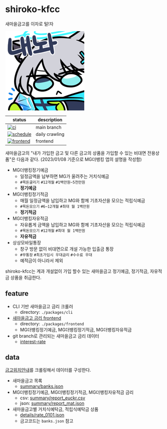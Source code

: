 # shiroko-kfcc

새마을금고를 이자로 털!자

![내놔](https://raw.githubusercontent.com/if1live/shiroko-kfcc/main/document/shiroko-giveme.png)

| status | description |
|-------|---|
|[![ci](https://github.com/if1live/shiroko-kfcc/actions/workflows/ci.yml/badge.svg)](https://github.com/if1live/shiroko-kfcc/actions/workflows/ci.yml) | main branch |
|[![schedule](https://github.com/if1live/shiroko-kfcc/actions/workflows/schedule.yml/badge.svg)](https://github.com/if1live/shiroko-kfcc/actions/workflows/schedule.yml) | daily crawling |
|[![frontend](https://github.com/if1live/shiroko-kfcc/actions/workflows/frontend.yml/badge.svg)](https://github.com/if1live/shiroko-kfcc/actions/workflows/frontend.yml) | frontend |

새마을금고의 "내가 가입한 금고 및 다른 금고의 상품을 가입할 수 있는 비대면 전용상품"은 다음과 같다.
(2023/01/08 기준으로 MG더뱅킹 앱의 설명을 작성함)

* MG더뱅킹정기예금
    * 일정금액을 납부하면 MG가 울려주는 거치식예금
    * `#목돈굴리기` `#12개월` `#1백만원~5천만원`
    * **정기예금**
* MG더뱅킹정기적금
    * 매월 일정금액을 납입하고 MG와 함께 기초자산을 모으는 적립식예금
    * `#목돈모으기` `#6~12개월` `#최대 월 1백만원`
    * **정기적금**
* MG더뱅킹자유적금
    * 자유롭게 금액을 납입하고 MG와 함께 기초자산을 모으는 적립식예금
    * `#목돈모으기` `#12개월` `#최대 월 1백만원`
    * **자유적금**
* 상상모바일통장
    * 창구 방문 없이 비대면으로 개설 가능한 입출금 통장
    * `#무통장` `#최초가입시 우대금리` `#수수료 우대`
    * 예적금이 아니라서 제외

shiroko-kfcc는 계과 개설없이 가입 할수 있는 새마을금고 정기예금, 정기적금, 자유적금 상품을 취급한다.

## feature

* CLI 기반 새마을금고 금리 크롤러
    * directory: `./packages/cli`
* [새마을금고 금리 frontend](https://if1live.github.io/shiroko-kfcc/)
    * directory: `./packages/frontend`
    * MG더뱅킹정기예금, MG더뱅킹정기적금, MG더뱅킹자유적금
* git branch로 관리되는 새마을금고 금리 데이터
    * [interest-rate](https://github.com/if1live/shiroko-kfcc/tree/interest-rate)

## data

[금고위치안내](https://www.kfcc.co.kr/map/main.do)를 크롤링해서 데이터를 구성한다.

* 새마을금고 목록
    * [summary/banks.json](https://github.com/if1live/shiroko-kfcc/blob/interest-rate/summary/banks.json)
* MG더뱅킹정기예금, MG더뱅킹정기적금, MG더뱅킹자유적금 금리
    * csv: [summary/report_euckr.csv](https://github.com/if1live/shiroko-kfcc/blob/interest-rate/summary/report_euckr.csv)
    * json: [summary/report_mat.json](https://github.com/if1live/shiroko-kfcc/blob/interest-rate/summary/report_mat.json)
* 새마을금고별 거치식예탁금, 적립식예탁금 상품
    * [details/rate_0101.json](https://github.com/if1live/shiroko-kfcc/blob/interest-rate/details/rate_0101.json)
    * 금고코드는 `banks.json` 참고
